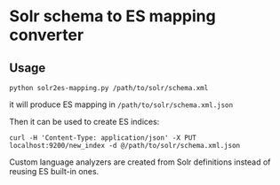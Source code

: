 # Solr schema to ES mapping converter

## Usage

```
python solr2es-mapping.py /path/to/solr/schema.xml
```

it will produce ES mapping in `/path/to/solr/schema.xml.json` 

Then it can be used to create ES indices:

```
curl -H 'Content-Type: application/json' -X PUT localhost:9200/new_index -d @/path/to/solr/schema.xml.json
```

Custom language analyzers are created from Solr definitions instead of reusing ES built-in ones.
